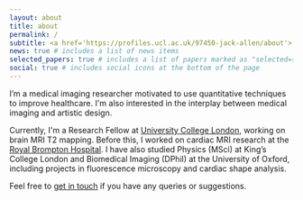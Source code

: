 ```yaml
---
layout: about
title: about
permalink: /
subtitle: <a href='https://profiles.ucl.ac.uk/97450-jack-allen/about'> University College London, UK. </a>
news: true # includes a list of news items
selected_papers: true # includes a list of papers marked as "selected={true}"
social: true # includes social icons at the bottom of the page
---
```


I’m a medical imaging researcher motivated to use quantitative techniques to improve healthcare. I'm also interested in the interplay between medical imaging and artistic design.

Currently, I'm a Research Fellow at [University College London](https://profiles.ucl.ac.uk/97450-jack-allen), working on brain MRI T2 mapping. Before this, I worked on cardiac MRI research at the [Royal Brompton Hospital](https://www.rbht.nhs.uk/our-services/heart/heart-assessment/cardiovascular-magnetic-resonance-cmr-unit). I have also studied Physics (MSci) at King’s College London and Biomedical Imaging (DPhil) at the University of Oxford, including projects in fluorescence microscopy and cardiac shape analysis.

Feel free to [get in touch](mailto:j.j.allen@hotmail.co.uk) if you have any queries or suggestions.

<!--
Write your biography here. Tell the world about yourself. Link to your favorite [subreddit](http://reddit.com). You can put a picture in, too. The code is already in, just name your picture `prof_pic.jpg` and put it in the `img/` folder.

Put your address / P.O. box / other info right below your picture. You can also disable any of these elements by editing `profile` property of the YAML header of your `_pages/about.md`. Edit `_bibliography/papers.bib` and Jekyll will render your [publications page](/al-folio/publications/) automatically.

Link to your social media connections, too. This theme is set up to use [Font Awesome icons](https://fontawesome.com/) and [Academicons](https://jpswalsh.github.io/academicons/), like the ones below. Add your Facebook, Twitter, LinkedIn, Google Scholar, or just disable all of them.
-->
